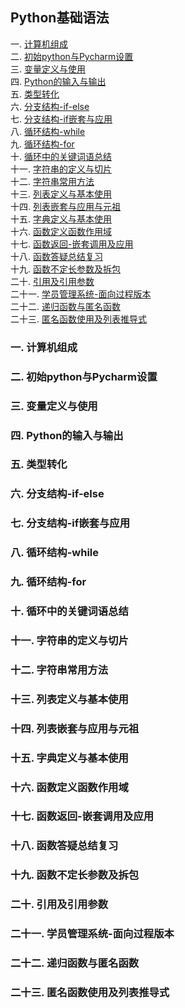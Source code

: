 ## Python基础语法
一. [计算机组成](#一-计算机组成)  
二. [初始python与Pycharm设置](#二-初始python与pycharm设置)  
三. [变量定义与使用](#三-变量定义与使用)  
四. [Python的输入与输出](#四-Python的输入与输出)  
五. [类型转化](#五-类型转化)  
六. [分支结构-if-else](#六-分支结构-if-else)  
七. [分支结构-if嵌套与应用](#七-分支结构-if嵌套与应用)  
八. [循环结构-while](#八-循环结构-while)  
九. [循环结构-for](#九-循环结构-for)  
十. [循环中的关键词语总结](#十-循环中的关键词语总结)  
十一. [字符串的定义与切片](#十一-字符串的定义与切片)  
十二. [字符串常用方法](#十二-字符串常用方法)  
十三. [列表定义与基本使用](#十三-列表定义与基本使用)  
十四. [列表嵌套与应用与元祖](#十四-列表嵌套与应用与元祖)  
十五. [字典定义与基本使用](#十五-字典定义与基本使用)  
十六. [函数定义函数作用域](#十六-函数定义函数作用域)  
十七. [函数返回-嵌套调用及应用](#十七-函数返回-嵌套调用及应用)  
十八. [函数答疑总结复习](#十八-函数答疑总结复习)  
十九. [函数不定长参数及拆包](#十九-函数不定长参数及拆包)  
二十. [引用及引用参数](#二十-引用及引用参数)  
二十一. [学员管理系统-面向过程版本](#二十一-学员管理系统-面向过程版本)  
二十二. [递归函数与匿名函数](#二十二-递归函数与匿名函数)  
二十三. [匿名函数使用及列表推导式](#二十三-匿名函数使用及列表推导式)


### 一. 计算机组成
### 二. 初始python与Pycharm设置
### 三. 变量定义与使用
### 四. Python的输入与输出
### 五. 类型转化
### 六. 分支结构-if-else
### 七. 分支结构-if嵌套与应用
### 八. 循环结构-while
### 九. 循环结构-for
### 十. 循环中的关键词语总结
### 十一. 字符串的定义与切片
### 十二. 字符串常用方法
### 十三. 列表定义与基本使用
### 十四. 列表嵌套与应用与元祖
### 十五. 字典定义与基本使用
### 十六. 函数定义函数作用域
### 十七. 函数返回-嵌套调用及应用
### 十八. 函数答疑总结复习
### 十九. 函数不定长参数及拆包
### 二十. 引用及引用参数
### 二十一. 学员管理系统-面向过程版本
### 二十二. 递归函数与匿名函数
### 二十三. 匿名函数使用及列表推导式

